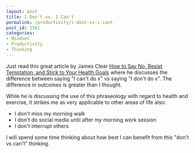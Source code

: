 ```yaml
---
layout: post
title: I Don't vs. I Can't
permalink: /productivity/i-dont-vs-i-cant
post_id: 1581
categories:
- Mindset
- Productivity
- Thinking
---
```


Just read this great article by James Clear [How to Say No, Resist Temptation, and Stick to Your Health Goals](https://jamesclear.com/how-to-say-no) where he discusses the difference between saying "I can't do x" vs saying "I don't do x". The difference in outcomes is greater than I thought.

While he is discussing the use of this phraseology with regard to health and exercise, it strikes me as very applicable to other areas of life also:

- I don't miss my morning walk
- I don't do social media until after my morning work session
- I don't interrupt others

I will spend some time thinking about how best I can benefit from this "don't vs can't" thinking.
